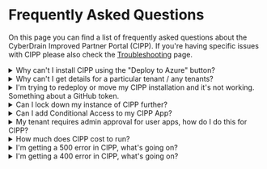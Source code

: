 <!-- vale Microsoft.FirstPerson = NO -->
# Frequently Asked Questions

On this page you can find a list of frequently asked questions about the CyberDrain Improved Partner Portal (CIPP). If you're having specific issues with CIPP please also check the [Troubleshooting](/troubleshooting) page.

<details>
<summary>Why can't I install CIPP using the "Deploy to Azure" button?</summary>

If you're experiencing issues with installation please report these in `#cipp-issues` on the [CIPP Discord](https://discord.gg/cyberdrain)

</details>

<details>
<summary>Why can't I get details for a particular tenant / any tenants?</summary>

1. You have a guest account in a tenant that has the same User Principal Name (UPN) as you used to generate your tokens.
1. Conditional access is blocking the correct functioning of the tokens - check your CA policies and also make sure you're not geo-blocking the function app's location.
1. You can't use third party MFA on the account used to generate Secure Application Model (SAM) tokens.

If your entire tenant list doesn't load, there is a big chance there is something wrong with your token configuration. Check the [troubleshooting](/troubleshooting) page for more information.

</details>

<details>
<summary>I'm trying to redeploy or move my CIPP installation and it's not working. Something about a GitHub token.</summary>

If you installed CIPP before the release of version 2, you deployed the `master` branch of your CIPP repository fork. From version 2 if you want to redeploy using the [click-to-deploy installation](/docs/user/gettingstarted/installation) you must [rename the `master` branch to `main`](https://docs.github.com/en/repositories/configuring-branches-and-merges-in-your-repository/managing-branches-in-your-repository/renaming-a-branch) and then redeploy.

</details>

<details>

<summary>Can I lock down my instance of CIPP further?</summary>

To protect CIPP as a private resource, that's only reachable over a Virtual Private Network (VPN) or IP allowlisting you can use Private Endpoint Connections.

To enable Private Endpoints you must already have an Azure VNet available, and understand how VNets work.

1. Go to CIPP
1. Go to Settings
1. Select **Backend**
1. Select **Go to role management**
1. Select **Private Endpoints**
1. Select **Add**
1. Setup your VNet information

CIPP is now no longer available publicly over the internet.

</details>

<details>
<summary>Can I add Conditional Access to my CIPP App?</summary>

To add Conditional Access to CIPP, follow the below steps:

1. Go to your [Conditional Access Policies](https://portal.azure.com/#blade/Microsoft_AAD_IAM/ConditionalAccessBlade/Policies)
1. Select which users to apply the policy to, default suggestion is *"All Users"*
1. Select **Azure Static Web Apps** as the included app under "Cloud Apps or actions"
1. Configure any condition you want. For example Trusted Locations, specific IPs, specific platforms.

1. At Access Controls you must enable *Grant, with MFA access*.
1. Select **Save**

Your app is now protected with Conditional Access.

</details>

<details>
<summary>My tenant requires admin approval for user apps, how do I do this for CIPP?</summary>

If your Azure Tenant requires admin approval for user apps, add consent by following the below steps:

1. Go to [Azure Enterprise Applications](https://portal.azure.com/#blade/Microsoft_AAD_IAM/StartboardApplicationsMenuBlade/AllApps)
1. Find *Azure Static Websites*
1. Grant Admin Consent for all

This permits users the ability to grant consent when access CIPP now.

</details>

<details>
<summary>How much does CIPP cost to run?</summary>

Assuming you're running on the click-to-deploy configuration and average usage patterns it should cost $15 - $20 or £17 - £22 per month. You can check the costs, and estimated costs, for the resource group on the Azure Portal.

</details>

<details>
<summary>I'm getting a 500 error in CIPP, what's going on?</summary>

A 500 error is a generic server error. In CIPP this can hide many different issues. It could mean:

* You don't have valid licensing for the feature you're trying to use.
* The CIPP-API function app isn't responding correctly, is starting up or is down.

If you're still having issues, after checking licensing and that your function app is running correctly, please report them in `#cipp-issues` on the [CIPP Discord](https://discord.gg/cyberdrain).

</details>

<details>
<summary>I'm getting a 400 error in CIPP, what's going on?</summary>

A 400 error is a generic access error. In CIPP this can hide many different issues. It could mean:

* You have issues with your tokens. Check the [troubleshooting](/troubleshooting) page for more information.
* You're trying to access a page that requires a specific role.
* You're trying to access a page that doesn't exist.

</details>

<!-- vale Microsoft.FirstPerson = YES -->
